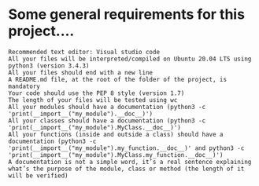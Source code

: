 # Some general requirements for this project....

    Recommended text editor: Visual studio code
    All your files will be interpreted/compiled on Ubuntu 20.04 LTS using python3 (version 3.4.3)
    All your files should end with a new line
    A README.md file, at the root of the folder of the project, is mandatory
    Your code should use the PEP 8 style (version 1.7)
    The length of your files will be tested using wc
    All your modules should have a documentation (python3 -c 'print(__import__("my_module").__doc__)')
    All your classes should have a documentation (python3 -c 'print(__import__("my_module").MyClass.__doc__)')
    All your functions (inside and outside a class) should have a documentation (python3 -c 'print(__import__("my_module").my_function.__doc__)' and python3 -c 'print(__import__("my_module").MyClass.my_function.__doc__)')
    A documentation is not a simple word, it’s a real sentence explaining what’s the purpose of the module, class or method (the length of it will be verified)
